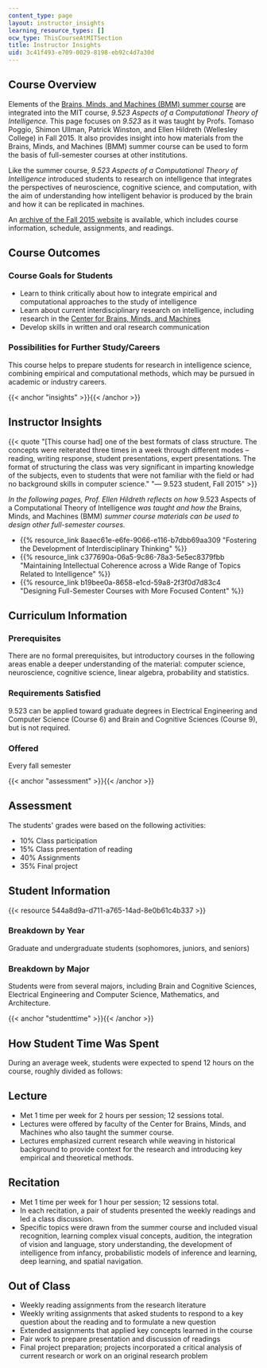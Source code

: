 ```yaml
---
content_type: page
layout: instructor_insights
learning_resource_types: []
ocw_type: ThisCourseAtMITSection
title: Instructor Insights
uid: 3c41f493-e709-0029-8198-eb92c4d7a30d
---
```


Course Overview
---------------

Elements of the [Brains, Minds, and Machines (BMM) summer course](http://cbmm.mit.edu/summer-school) are integrated into the MIT course, _9.523 Aspects of a Computational Theory of Intelligence._ This page focuses on _9.523_ as it was taught by Profs. Tomaso Poggio, Shimon Ullman, Patrick Winston, and Ellen Hildreth (Wellesley College) in Fall 2015. It also provides insight into how materials from the Brains, Minds, and Machines (BMM) summer course can be used to form the basis of full-semester courses at other institutions.

Like the summer course, _9.523_ _Aspects of a Computational Theory of Intelligence_ introduced students to research on intelligence that integrates the perspectives of neuroscience, cognitive science, and computation, with the aim of understanding how intelligent behavior is produced by the brain and how it can be replicated in machines.

An [archive of the Fall 2015 website](http://cs.wellesley.edu/~vision/) is available, which includes course information, schedule, assignments, and readings. 

Course Outcomes
---------------

### Course Goals for Students

*   Learn to think critically about how to integrate empirical and computational approaches to the study of intelligence
*   Learn about current interdisciplinary research on intelligence, including research in the [Center for Brains, Minds, and Machines](http://cbmm.mit.edu)
*   Develop skills in written and oral research communication 

### Possibilities for Further Study/Careers

This course helps to prepare students for research in intelligence science, combining empirical and computational methods, which may be pursued in academic or industry careers.

{{< anchor "insights" >}}{{< /anchor >}}

Instructor Insights
-------------------

{{< quote "[This course had] one of the best formats of class structure. The concepts were reiterated three times in a week through different modes – reading, writing response, student presentations, expert presentations. The format of structuring the class was very significant in imparting knowledge of the subjects, even to students that were not familiar with the field or had no background skills in computer science." "— 9.523 student, Fall 2015" >}}

_In the following pages, Prof. Ellen Hildreth reflects on how_ 9.523 Aspects of a Computational Theory of Intelligence _was taught and how the_ Brains, Minds, and Machines (BMM) _summer course materials can be used to design other full-semester courses._

*   {{% resource_link 8aaec61e-e6fe-9066-e116-b7dbb69aa309 "Fostering the Development of Interdisciplinary Thinking" %}}
*   {{% resource_link c377690a-06a5-9c86-78a3-5e5ec8379fbb "Maintaining Intellectual Coherence across a Wide Range of Topics Related to Intelligence" %}}
*   {{% resource_link b19bee0a-8658-e1cd-59a8-2f3f0d7d83c4 "Designing Full-Semester Courses with More Focused Content" %}}

Curriculum Information
----------------------

### Prerequisites

There are no formal prerequisites, but introductory courses in the following areas enable a deeper understanding of the material: computer science, neuroscience, cognitive science, linear algebra, probability and statistics.

### Requirements Satisfied

9.523 can be applied toward graduate degrees in Electrical Engineering and Computer Science (Course 6) and Brain and Cognitive Sciences (Course 9), but is not required.

### Offered

Every fall semester

{{< anchor "assessment" >}}{{< /anchor >}}

Assessment
----------

The students' grades were based on the following activities:

- 10% Class participation
- 15% Class presentation of reading
- 40% Assignments
- 35% Final project

Student Information
-------------------

{{< resource 544a8d9a-d711-a765-14ad-8e0b61c4b337 >}}

### Breakdown by Year

Graduate and undergraduate students (sophomores, juniors, and seniors)

### Breakdown by Major

Students were from several majors, including Brain and Cognitive Sciences, Electrical Engineering and Computer Science, Mathematics, and Architecture.

{{< anchor "studenttime" >}}{{< /anchor >}}

How Student Time Was Spent
--------------------------

During an average week, students were expected to spend 12 hours on the course, roughly divided as follows:

Lecture
-------

*   Met 1 time per week for 2 hours per session; 12 sessions total.
*   Lectures were offered by faculty of the Center for Brains, Minds, and Machines who also taught the summer course.
*   Lectures emphasized current research while weaving in historical background to provide context for the research and introducing key empirical and theoretical methods.

Recitation
----------

*   Met 1 time per week for 1 hour per session; 12 sessions total.
*   In each recitation, a pair of students presented the weekly readings and led a class discussion.
*   Specific topics were drawn from the summer course and included visual recognition, learning complex visual concepts, audition, the integration of vision and language, story understanding, the development of intelligence from infancy, probabilistic models of inference and learning, deep learning, and spatial navigation.

Out of Class
------------

*   Weekly reading assignments from the research literature
*   Weekly writing assignments that asked students to respond to a key question about the reading and to formulate a new question
*   Extended assignments that applied key concepts learned in the course
*   Pair work to prepare presentation and discussion of readings
*   Final project preparation; projects incorporated a critical analysis of current research or work on an original research problem